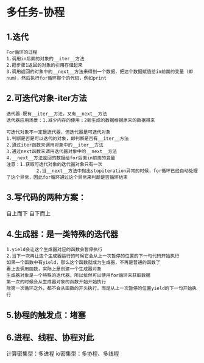 # 多任务-协程

## 1.迭代
    For循环的过程
    1.调用in后面的对象的__iter__方法
    2.把步骤1返回的对象的引用存储起来
    3.调用返回的对象中的__next__方法来得到一个数据，把这个数据赋值给in前面的变量（即num），然后执行for循环那个的代码，例如print
    
## 2.可迭代对象-iter方法
    
    迭代器-既有__iter__方法，又有__next__方法
    迭代器应用场景：1.减少内存的使用；2新生成的数据根据原来的数据得来

    可迭代对象不一定是迭代器，但迭代器是可迭代对象
    1.判断是否是可以迭代的对象，即判断是否有__iter__方法
    2.通过iter函数来调用对象中的__iter__方法
    3.通过next函数来调用迭代器对象中的__next__方法
    4.__next__方法返回的数据给for后面in前面的变量
    注意：1.获取可迭代对象的迭代器对象只有一次
               2.当__next__方法中抛出stopiteration异常的时候，for循环已经自动处理了这个异常，因此for循环通过这个异常来判断是否循环结束

## 3.写代码的两种方案：
自上而下
自下而上

## 4.生成器：是一类特殊的迭代器
    1.yield会让这个生成器对应的函数会暂停执行
    2.当下一次再让这个生成器运行的时候它会从上一次暂停的位置的下一句代码开始执行
    如果一个函数中有yield，那么这个函数就成为生成器，不再是普通的函数了
    看上去调用函数，实际上是创建一个生成器对象
    生成器对象是一个特殊的迭代器，所以依然可以使用for循环来获取数据
    第一次的时候会从生成器对象的函数开始开始执行
    除第一次循环之外，都不会从函数的开头执行，而是从上一次暂停的位置yield的下一句开始执行

## 5.协程的触发点：堵塞

## 6.进程、线程、协程对此
    
计算密集型：多进程
io密集型：多协程、多线程
